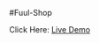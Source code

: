#Fuul-Shop

Click Here: [Live Demo](https://65831bd4215c8c35de6c9fdd--gregarious-stardust-38d8f9.netlify.app/)
